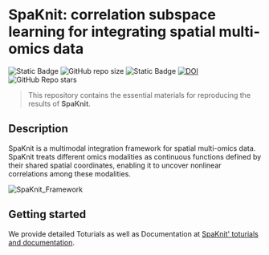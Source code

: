# SpaKnit: correlation subspace learning for integrating spatial multi-omics data

![Static Badge](https://img.shields.io/badge/Lisence-GPL3.0-blue)
![GitHub repo size](https://img.shields.io/github/repo-size/xjtu-omics/SpaKnit)
![Static Badge](https://img.shields.io/badge/3.11-green?logo=python&label=Python&labelColor=yellow)
[![DOI](https://zenodo.org/badge/DOI/10.5281/zenodo.14854748.svg)](https://doi.org/10.5281/zenodo.14854748)
![GitHub Repo stars](https://img.shields.io/github/stars/xjtu-omics/SpaKnit)

> This repository contains the essential materials for reproducing the results of **SpaKnit**.

## Description

SpaKnit is a multimodal integration framework for spatial multi-omics data. SpaKnit treats different omics modalities as continuous functions defined by their shared spatial coordinates, enabling it to uncover nonlinear correlations among these modalities.

![SpaKnit_Framework](./Sources/SpaKnit_Framework.png)

## Getting started

We provide detailed Toturials as well as  Documentation at [SpaKnit' toturials and documentation](https://spaknit-tutorial.readthedocs.io/en/latest/).
